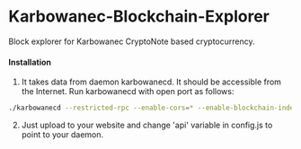 # Karbowanec-Blockchain-Explorer
Block explorer for Karbowanec CryptoNote based cryptocurrency.

#### Installation

1. It takes data from daemon karbowanecd. It should be accessible from the Internet. Run karbowanecd with open port as follows:
```bash
./karbowanecd --restricted-rpc --enable-cors=* --enable-blockchain-indexes --rpc-bind-ip=0.0.0.0 --rpc-bind-port=32348
```
2. Just upload to your website and change 'api' variable in config.js to point to your daemon.
